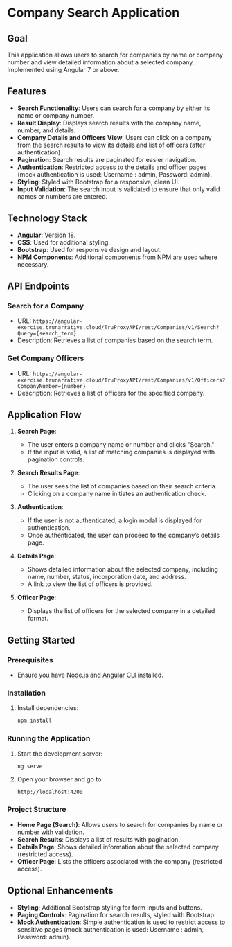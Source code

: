 # Company Search Application

## Goal
This application allows users to search for companies by name or company number and view detailed information about a selected company. Implemented using Angular 7 or above.

## Features
- **Search Functionality**: Users can search for a company by either its name or company number.
- **Result Display**: Displays search results with the company name, number, and details.
- **Company Details and Officers View**: Users can click on a company from the search results to view its details and list of officers (after authentication).
- **Pagination**: Search results are paginated for easier navigation.
- **Authentication**: Restricted access to the details and officer pages (mock authentication is used: Username : admin, Password: admin).
- **Styling**: Styled with Bootstrap for a responsive, clean UI.
- **Input Validation**: The search input is validated to ensure that only valid names or numbers are entered.

## Technology Stack
- **Angular**: Version 18.
- **CSS**: Used for additional styling.
- **Bootstrap**: Used for responsive design and layout.
- **NPM Components**: Additional components from NPM are used where necessary.

## API Endpoints
### Search for a Company
- URL: `https://angular-exercise.trunarrative.cloud/TruProxyAPI/rest/Companies/v1/Search?Query={search_term}`
- Description: Retrieves a list of companies based on the search term.

### Get Company Officers
- URL: `https://angular-exercise.trunarrative.cloud/TruProxyAPI/rest/Companies/v1/Officers?CompanyNumber={number}`
- Description: Retrieves a list of officers for the specified company.


## Application Flow
1. **Search Page**: 
   - The user enters a company name or number and clicks "Search."
   - If the input is valid, a list of matching companies is displayed with pagination controls.
  
2. **Search Results Page**:
   - The user sees the list of companies based on their search criteria.
   - Clicking on a company name initiates an authentication check.
   
3. **Authentication**:
   - If the user is not authenticated, a login modal is displayed for authentication.
   - Once authenticated, the user can proceed to the company’s details page.

4. **Details Page**:
   - Shows detailed information about the selected company, including name, number, status, incorporation date, and address.
   - A link to view the list of officers is provided.

5. **Officer Page**:
   - Displays the list of officers for the selected company in a detailed format.

## Getting Started
### Prerequisites
- Ensure you have [Node.js](https://nodejs.org/) and [Angular CLI](https://angular.io/cli) installed.

### Installation
1. Install dependencies:
   ```bash
   npm install
   ```

### Running the Application
1. Start the development server:
   ```bash
   ng serve
   ```

2. Open your browser and go to:
   ```
   http://localhost:4200
   ```

### Project Structure
- **Home Page (Search)**: Allows users to search for companies by name or number with validation.
- **Search Results**: Displays a list of results with pagination.
- **Details Page**: Shows detailed information about the selected company (restricted access).
- **Officer Page**: Lists the officers associated with the company (restricted access).

## Optional Enhancements
- **Styling**: Additional Bootstrap styling for form inputs and buttons.
- **Paging Controls**: Pagination for search results, styled with Bootstrap.
- **Mock Authentication**: Simple authentication is used to restrict access to sensitive pages (mock authentication is used: Username : admin, Password: admin).
